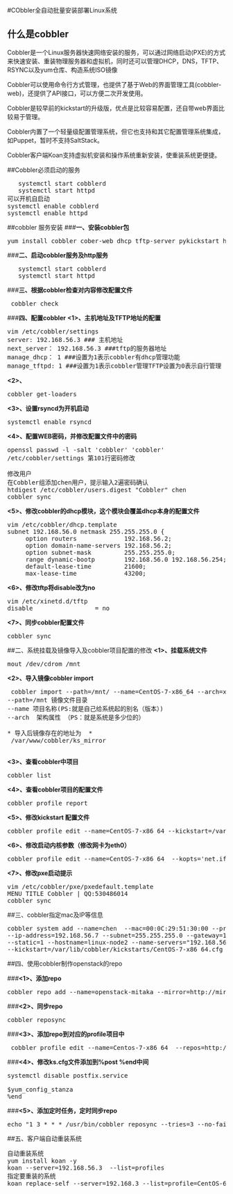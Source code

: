 #CObbler全自动批量安装部署Linux系统


## 什么是cobbler

Cobbler是一个Linux服务器快速网络安装的服务，可以通过网络启动(PXE)的方式来快速安装、重装物理服务器和虚拟机，同时还可以管理DHCP，DNS，TFTP、RSYNC以及yum仓库、构造系统ISO镜像

Cobbler可以使用命令行方式管理，也提供了基于Web的界面管理工具(cobbler-web)，还提供了API接口，可以方便二次开发使用。

Cobbler是较早前的kickstart的升级版，优点是比较容易配置，还自带web界面比较易于管理。

Cobbler内置了一个轻量级配置管理系统，但它也支持和其它配置管理系统集成，如Puppet，暂时不支持SaltStack。

Cobbler客户端Koan支持虚拟机安装和操作系统重新安装，使重装系统更便捷。

##Cobbler必须启动的服务
<pre>
   systemctl start cobblerd
   systemctl start httpd
可以开机自启动
systemctl enable cobblerd
systemctl enable httpd
</pre>

##cobbler 服务安装
###**一、安装cobbler包**
<pre>
yum install cobbler cober-web dhcp tftp-server pykickstart httpd xinetd -y
</pre>
###**二、启动cobbler服务及http服务**
<pre>
   systemctl start cobblerd
   systemctl start httpd
</pre>
###**三、根据cobbler检查对内容修改配置文件**
<pre>
 cobbler check 
</pre> 
###**四、配置cobbler**
**<1>、主机地址及TFTP地址的配置** 
<pre>
vim /etc/cobbler/settings
server: 192.168.56.3 ### 主机地址
next_server： 192.168.56.3 ###tftp的服务器地址
manage_dhcp： 1 ###设置为1表示cobbler有dhcp管理功能
manage_tftpd: 1 ###设置为1表示cobbler管理TFTP设置为0表示自行管理
</pre>
**<2>、**
<pre>
cobbler get-loaders
</pre>

**<3>、设置rsyncd为开机启动**
<pre>
systemctl enable rsyncd
</pre>

**<4>、配置WEB密码，并修改配置文件中的密码**
<pre>
openssl passwd -l -salt 'cobbler' 'cobbler'
/etc/cobbler/settings 第101行密码修改

修改用户
在Cobbler组添加chen用户，提示输入2遍密码确认
htdigest /etc/cobbler/users.digest "Cobbler" chen
cobbler sync
</pre>

**<5>、修改cobbler的dhcp模块，这个模块会覆盖dhcp本身的配置文件**
<pre>
vim /etc/cobbler/dhcp.template
subnet 192.168.56.0 netmask 255.255.255.0 {
     option routers             192.168.56.2;
     option domain-name-servers 192.168.56.2;
     option subnet-mask         255.255.255.0;
     range dynamic-bootp        192.168.56.0 192.168.56.254;
     default-lease-time         21600;
     max-lease-time             43200;
</pre>

**<6>、修改tftp将disable改为no**
<pre>
vim /etc/xinetd.d/tftp
disable                 = no
</pre>

**<7>、同步cobbler配置文件**
<pre>
cobbler sync
</pre>


##二、系统挂载及镜像导入及cobbler项目配置的修改
**<1>、挂载系统文件**
<pre>
mout /dev/cdrom /mnt
</pre>

**<2>、导入镜像cobbler import**
<pre>
 cobbler import --path=/mnt/ --name=CentOS-7-x86_64 --arch=x86_64
--path=/mnt 镜像文件目录
--name 项目名称(PS:就是自己给系统起的别名（版本）)
--arch  架构属性 （PS：就是系统是多少位的）

* 导入后镜像存在的地址为  *
 /var/www/cobbler/ks_mirror
 
</pre>

**<3>、查看cobbler中项目**
<pre>
cobbler list
</pre>

**<4>、查看cobbler项目的配置文件**
<pre>
cobbler profile report
</pre>

**<5>、修改kickstart 配置文件**
<pre>
cobbler profile edit --name=CentOS-7-x86_64 --kickstart=/var/lib/cobbler/kickstarts/CentOS-7-x86_64.cfg
</pre>
**<6>、修改启动内核参数（修改网卡为eth0）**
<pre>
cobbler profile edit --name=CentOS-7-x86_64  --kopts='net.ifnames=0 biosdevname=0'  
</pre>

**<7>、修改pxe启动提示**
<pre>
vim /etc/cobbler/pxe/pxedefault.template
MENU TITLE Cobbler | QQ:530486014
cobbler sync
</pre>

##三、cobbler指定mac及IP等信息
<pre>
cobbler system add --name=chen  --mac=00:0C:29:51:30:00 --profile=CentOS-7-x86_64 \
--ip-address=192.168.56.7 --subnet=255.255.255.0 --gateway=192.168.56.2 --interface=eth0 \
--static=1 --hostname=linux-node2 --name-servers="192.168.56.2" \
--kickstart=/var/lib/cobbler/kickstarts/CentOS-7-x86_64.cfg
</pre>
##四、使用cobbler制作openstack的repo

###**<1>、添加repo**
<pre>
cobbler repo add --name=openstack-mitaka --mirror=http://mirrors.aliyun.com/centos/7.2.1511/cloud/x86_64/openstack-mitaka/ --arch=x86_64 --breed=yum
</pre>
###**<2>、同步repo**
<pre>
cobbler reposync
</pre>
###**<3>、添加repo到对应的profile项目中**
<pre>
 cobbler profile edit --name=Centos-7-x86_64  --repos=http://mirrors.aliyun.com/centos/7.2.1511/cloud/x86_64/openstack-mitaka/ 
</pre>
###**<4>、修改ks.cfg文件添加到%post %end中间**
<pre>
systemctl disable postfix.service

$yum_config_stanza
%end
</pre>
###**<5>、添加定时任务，定时同步repo**
<pre>
echo "1 3 * * * /usr/bin/cobbler reposync --tries=3 --no-fail" >> /var/spool/cron/root
</pre>
##五、客户端自动重装系统
<pre>
自动重装系统
yum install koan -y
koan --server=192.168.56.3  --list=profiles
指定要重装的系统
koan replace-self --server=192.168.3 --list=profile=CentOS-6-x86_64
</pre>
